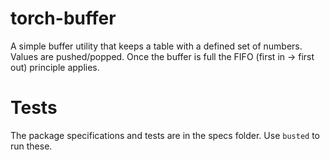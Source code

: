 # torch-buffer

A simple buffer utility that keeps a table with a defined set of numbers. Values
are pushed/popped. Once the buffer is full the FIFO (first in -> first out)
principle applies.

# Tests

The package specifications and tests are in the specs folder. Use `busted`
to run these.
